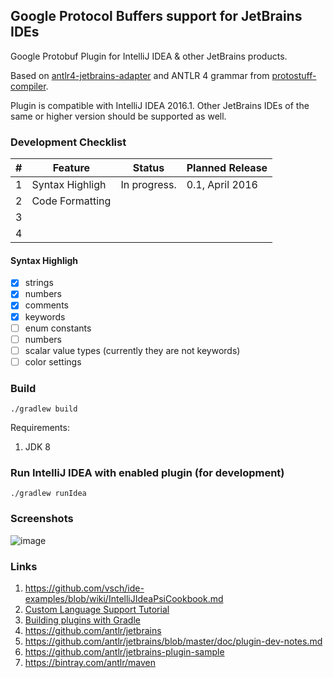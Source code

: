## Google Protocol Buffers support for JetBrains IDEs

Google Protobuf Plugin for IntelliJ IDEA & other JetBrains products.

Based on [antlr4-jetbrains-adapter](https://github.com/antlr/jetbrains/) and ANTLR 4 grammar from [protostuff-compiler](https://github.com/protostuff/protostuff-compiler/tree/master/protostuff-parser/src/main/antlr4/io/protostuff/compiler/parser).

Plugin is compatible with IntelliJ IDEA 2016.1. Other JetBrains IDEs of the same or higher version should be supported as well. 

### Development Checklist

| #  | Feature                      | Status        | Planned Release |
|----|------------------------------|---------------|------------------|
| 1  | Syntax Highligh              | In progress.  | 0.1, April 2016  |
| 2  | Code Formatting              |               |                  |
| 3  |                              |               |                  |
| 4  |                              |               |                  |

#### Syntax Highligh

- [x] strings
- [x] numbers
- [x] comments
- [x] keywords
- [ ] enum constants 
- [ ] numbers
- [ ] scalar value types (currently they are not keywords)
- [ ] color settings

### Build

```
./gradlew build
```

Requirements:

1. JDK 8

### Run IntelliJ IDEA with enabled plugin (for development)

```
./gradlew runIdea
```

### Screenshots

![image](https://github.com/protostuff/protostuff-jetbrains-plugin/wiki/sample.png)

### Links

1. https://github.com/vsch/ide-examples/blob/wiki/IntelliJIdeaPsiCookbook.md
2. [Custom Language Support Tutorial](http://www.jetbrains.org/intellij/sdk/docs/tutorials/custom_language_support_tutorial.html)
3. [Building plugins with Gradle](http://www.jetbrains.org/intellij/sdk/docs/tutorials/build_system.html)
4. https://github.com/antlr/jetbrains
5. https://github.com/antlr/jetbrains/blob/master/doc/plugin-dev-notes.md
6. https://github.com/antlr/jetbrains-plugin-sample
7. https://bintray.com/antlr/maven

